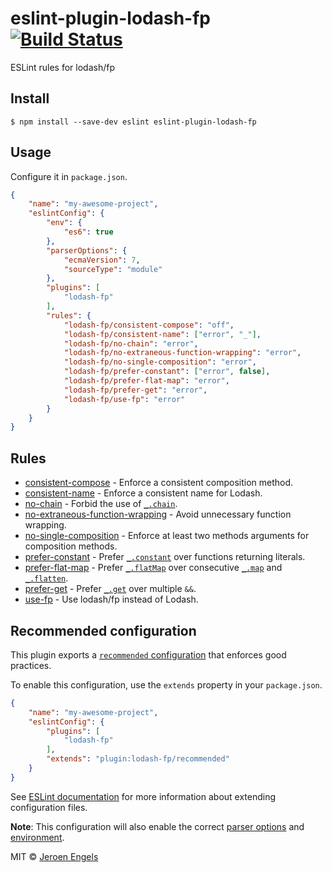 # eslint-plugin-lodash-fp [![Build Status](https://travis-ci.org/jfmengels/eslint-plugin-lodash-fp.svg?branch=master)](https://travis-ci.org/jfmengels/eslint-plugin-lodash-fp)

ESLint rules for lodash/fp


## Install

```
$ npm install --save-dev eslint eslint-plugin-lodash-fp
```

## Usage

Configure it in `package.json`.

```json
{
	"name": "my-awesome-project",
	"eslintConfig": {
		"env": {
			"es6": true
		},
		"parserOptions": {
			"ecmaVersion": 7,
			"sourceType": "module"
		},
		"plugins": [
			"lodash-fp"
		],
		"rules": {
			"lodash-fp/consistent-compose": "off",
			"lodash-fp/consistent-name": ["error", "_"],
			"lodash-fp/no-chain": "error",
			"lodash-fp/no-extraneous-function-wrapping": "error",
			"lodash-fp/no-single-composition": "error",
			"lodash-fp/prefer-constant": ["error", false],
			"lodash-fp/prefer-flat-map": "error",
			"lodash-fp/prefer-get": "error",
			"lodash-fp/use-fp": "error"
		}
	}
}
```


## Rules

- [consistent-compose](docs/rules/consistent-compose.md) - Enforce a consistent composition method.
- [consistent-name](docs/rules/consistent-name.md) - Enforce a consistent name for Lodash.
- [no-chain](docs/rules/no-chain.md) - Forbid the use of [`_.chain`](https://lodash.com/docs#chain).
- [no-extraneous-function-wrapping](docs/rules/no-extraneous-function-wrapping.md) - Avoid unnecessary function wrapping.
- [no-single-composition](docs/rules/no-single-composition.md) - Enforce at least two methods arguments for composition methods.
- [prefer-constant](docs/rules/prefer-constant.md) - Prefer [`_.constant`](https://lodash.com/docs#constant) over functions returning literals.
- [prefer-flat-map](docs/rules/prefer-flat-map.md) - Prefer [`_.flatMap`](https://lodash.com/docs#flatMap) over consecutive [`_.map`](https://lodash.com/docs#map) and [`_.flatten`](https://lodash.com/docs#flatten).
- [prefer-get](docs/rules/prefer-get.md) - Prefer [`_.get`](https://lodash.com/docs#get) over multiple `&&`.
- [use-fp](docs/rules/use-fp.md) - Use lodash/fp instead of Lodash.

## Recommended configuration

This plugin exports a [`recommended` configuration](index.js) that enforces good practices.

To enable this configuration, use the `extends` property in your `package.json`.

```json
{
	"name": "my-awesome-project",
	"eslintConfig": {
		"plugins": [
			"lodash-fp"
		],
		"extends": "plugin:lodash-fp/recommended"
	}
}
```

See [ESLint documentation](http://eslint.org/docs/user-guide/configuring#extending-configuration-files) for more information about extending configuration files.

**Note**: This configuration will also enable the correct [parser options](http://eslint.org/docs/user-guide/configuring#specifying-parser-options) and [environment](http://eslint.org/docs/user-guide/configuring#specifying-environments).

MIT © [Jeroen Engels](https://github.com/jfmengels)
